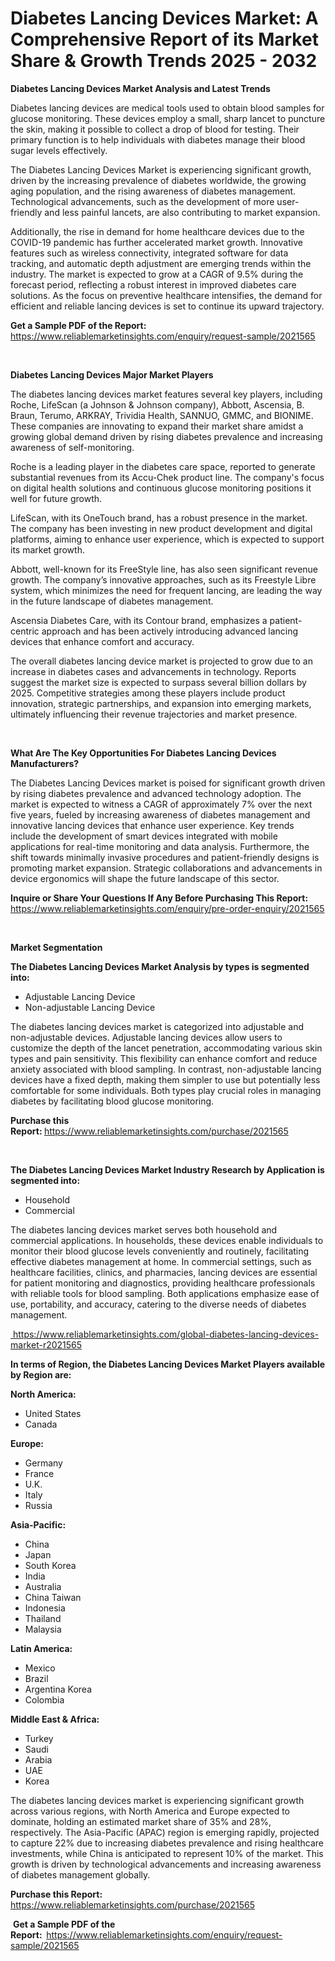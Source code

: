 <p><h1>Diabetes Lancing Devices Market: A Comprehensive Report of its Market Share & Growth Trends 2025 - 2032</h1></p><p><strong>Diabetes Lancing Devices Market Analysis and Latest Trends</strong></p>
<p><p>Diabetes lancing devices are medical tools used to obtain blood samples for glucose monitoring. These devices employ a small, sharp lancet to puncture the skin, making it possible to collect a drop of blood for testing. Their primary function is to help individuals with diabetes manage their blood sugar levels effectively.</p><p>The Diabetes Lancing Devices Market is experiencing significant growth, driven by the increasing prevalence of diabetes worldwide, the growing aging population, and the rising awareness of diabetes management. Technological advancements, such as the development of more user-friendly and less painful lancets, are also contributing to market expansion. </p><p>Additionally, the rise in demand for home healthcare devices due to the COVID-19 pandemic has further accelerated market growth. Innovative features such as wireless connectivity, integrated software for data tracking, and automatic depth adjustment are emerging trends within the industry. The market is expected to grow at a CAGR of 9.5% during the forecast period, reflecting a robust interest in improved diabetes care solutions. As the focus on preventive healthcare intensifies, the demand for efficient and reliable lancing devices is set to continue its upward trajectory.</p></p>
<p><strong>Get a Sample PDF of the Report:&nbsp;</strong> <a href="https://www.reliablemarketinsights.com/enquiry/request-sample/2021565?utm_campaign=2179&utm_medium=2&utm_source=Github&utm_content=ia&utm_term=13042025&utm_id=diabetes-lancing-devices">https://www.reliablemarketinsights.com/enquiry/request-sample/2021565</a></p>
<p>&nbsp;</p>
<p><strong>Diabetes Lancing Devices Major Market Players</strong></p>
<p><p>The diabetes lancing devices market features several key players, including Roche, LifeScan (a Johnson & Johnson company), Abbott, Ascensia, B. Braun, Terumo, ARKRAY, Trividia Health, SANNUO, GMMC, and BIONIME. These companies are innovating to expand their market share amidst a growing global demand driven by rising diabetes prevalence and increasing awareness of self-monitoring.</p><p>Roche is a leading player in the diabetes care space, reported to generate substantial revenues from its Accu-Chek product line. The company's focus on digital health solutions and continuous glucose monitoring positions it well for future growth.</p><p>LifeScan, with its OneTouch brand, has a robust presence in the market. The company has been investing in new product development and digital platforms, aiming to enhance user experience, which is expected to support its market growth.</p><p>Abbott, well-known for its FreeStyle line, has also seen significant revenue growth. The company’s innovative approaches, such as its Freestyle Libre system, which minimizes the need for frequent lancing, are leading the way in the future landscape of diabetes management.</p><p>Ascensia Diabetes Care, with its Contour brand, emphasizes a patient-centric approach and has been actively introducing advanced lancing devices that enhance comfort and accuracy.</p><p>The overall diabetes lancing device market is projected to grow due to an increase in diabetes cases and advancements in technology. Reports suggest the market size is expected to surpass several billion dollars by 2025. Competitive strategies among these players include product innovation, strategic partnerships, and expansion into emerging markets, ultimately influencing their revenue trajectories and market presence.</p></p>
<p>&nbsp;</p>
<p><strong>What Are The Key Opportunities For Diabetes Lancing Devices Manufacturers?</strong></p>
<p><p>The Diabetes Lancing Devices market is poised for significant growth driven by rising diabetes prevalence and advanced technology adoption. The market is expected to witness a CAGR of approximately 7% over the next five years, fueled by increasing awareness of diabetes management and innovative lancing devices that enhance user experience. Key trends include the development of smart devices integrated with mobile applications for real-time monitoring and data analysis. Furthermore, the shift towards minimally invasive procedures and patient-friendly designs is promoting market expansion. Strategic collaborations and advancements in device ergonomics will shape the future landscape of this sector.</p></p>
<p><strong>Inquire or Share Your Questions If Any Before Purchasing This Report:</strong> <a href="https://www.reliablemarketinsights.com/enquiry/pre-order-enquiry/2021565?utm_campaign=2179&utm_medium=2&utm_source=Github&utm_content=ia&utm_term=13042025&utm_id=diabetes-lancing-devices">https://www.reliablemarketinsights.com/enquiry/pre-order-enquiry/2021565</a></p>
<p>&nbsp;</p>
<p><strong>Market Segmentation</strong></p>
<p><strong>The Diabetes Lancing Devices Market Analysis by types is segmented into:</strong></p>
<p><ul><li>Adjustable Lancing Device</li><li>Non-adjustable Lancing Device</li></ul></p>
<p><p>The diabetes lancing devices market is categorized into adjustable and non-adjustable devices. Adjustable lancing devices allow users to customize the depth of the lancet penetration, accommodating various skin types and pain sensitivity. This flexibility can enhance comfort and reduce anxiety associated with blood sampling. In contrast, non-adjustable lancing devices have a fixed depth, making them simpler to use but potentially less comfortable for some individuals. Both types play crucial roles in managing diabetes by facilitating blood glucose monitoring.</p></p>
<p><strong>Purchase this Report:&nbsp;</strong><a href="https://www.reliablemarketinsights.com/purchase/2021565?utm_campaign=2179&utm_medium=2&utm_source=Github&utm_content=ia&utm_term=13042025&utm_id=diabetes-lancing-devices">https://www.reliablemarketinsights.com/purchase/2021565</a></p>
<p>&nbsp;</p>
<p><strong>The Diabetes Lancing Devices Market Industry Research by Application is segmented into:</strong></p>
<p><ul><li>Household</li><li>Commercial</li></ul></p>
<p><p>The diabetes lancing devices market serves both household and commercial applications. In households, these devices enable individuals to monitor their blood glucose levels conveniently and routinely, facilitating effective diabetes management at home. In commercial settings, such as healthcare facilities, clinics, and pharmacies, lancing devices are essential for patient monitoring and diagnostics, providing healthcare professionals with reliable tools for blood sampling. Both applications emphasize ease of use, portability, and accuracy, catering to the diverse needs of diabetes management.</p></p>
<p><a href="https://www.reliablemarketinsights.com/global-diabetes-lancing-devices-market-r2021565?utm_campaign=2179&utm_medium=2&utm_source=Github&utm_content=ia&utm_term=13042025&utm_id=diabetes-lancing-devices">&nbsp;https://www.reliablemarketinsights.com/global-diabetes-lancing-devices-market-r2021565</a></p>
<p><strong>In terms of Region, the Diabetes Lancing Devices Market Players available by Region are:</strong></p>
<p>
    <p> <strong> North America: </strong>
        <ul>
            <li>United States</li>
            <li>Canada</li>
        </ul>
        </p> 
    <p> <strong> Europe: </strong>
        <ul>
            <li>Germany</li>
            <li>France</li>
            <li>U.K.</li>
            <li>Italy</li>
            <li>Russia</li>
        </ul>
        </p> 
    <p> <strong> Asia-Pacific: </strong>
        <ul>
            <li>China</li>
            <li>Japan</li>
            <li>South Korea</li>
            <li>India</li>
            <li>Australia</li>
            <li>China Taiwan</li>
            <li>Indonesia</li>
            <li>Thailand</li>
            <li>Malaysia</li>
        </ul>
        </p> 
    <p> <strong> Latin America: </strong>
        <ul>
            <li>Mexico</li>
            <li>Brazil</li>
            <li>Argentina Korea</li>
            <li>Colombia</li>
        </ul>
        </p> 
    <p> <strong> Middle East & Africa: </strong>
        <ul>
            <li>Turkey</li>
            <li>Saudi</li>
            <li>Arabia</li>
            <li>UAE</li>
            <li>Korea</li>
        </ul>
    </p>
    </p>
<p><p>The diabetes lancing devices market is experiencing significant growth across various regions, with North America and Europe expected to dominate, holding an estimated market share of 35% and 28%, respectively. The Asia-Pacific (APAC) region is emerging rapidly, projected to capture 22% due to increasing diabetes prevalence and rising healthcare investments, while China is anticipated to represent 10% of the market. This growth is driven by technological advancements and increasing awareness of diabetes management globally.</p></p>
<p><strong>Purchase this Report: </strong><a href="https://www.reliablemarketinsights.com/purchase/2021565?utm_campaign=2179&utm_medium=2&utm_source=Github&utm_content=ia&utm_term=13042025&utm_id=diabetes-lancing-devices">https://www.reliablemarketinsights.com/purchase/2021565</a></p>
<p>&nbsp;<strong>Get a Sample PDF of the Report:&nbsp;&nbsp;</strong><a href="https://www.reliablemarketinsights.com/enquiry/request-sample/2021565?utm_campaign=2179&utm_medium=2&utm_source=Github&utm_content=ia&utm_term=13042025&utm_id=diabetes-lancing-devices">https://www.reliablemarketinsights.com/enquiry/request-sample/2021565</a></p>
<p><strong></strong></p>
<p><p></p><p></p><p></p></p>